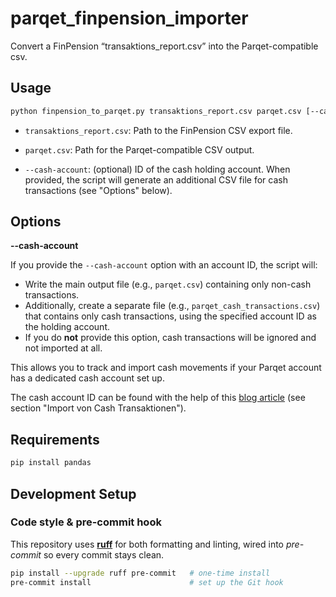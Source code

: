 # parqet_finpension_importer

Convert a FinPension “transaktions_report.csv” into the Parqet-compatible csv.

## Usage
```bash
python finpension_to_parqet.py transaktions_report.csv parqet.csv [--cash-account CASH_ACCOUNT_ID]
```

* `transaktions_report.csv`: Path to the FinPension CSV export file.

* `parqet.csv`: Path for the Parqet-compatible CSV output.

* `--cash-account`: (optional) ID of the cash holding account. When provided, the script will generate an additional CSV file for cash transactions (see "Options" below).

## Options

**--cash-account**

If you provide the `--cash-account` option with an account ID, the script will:

* Write the main output file (e.g., `parqet.csv`) containing only non-cash transactions.
* Additionally, create a separate file (e.g., `parqet_cash_transactions.csv`) that contains only cash transactions, using the specified account ID as the holding account.
* If you do **not** provide this option, cash transactions will be ignored and not imported at all.

This allows you to track and import cash movements if your Parqet account has a dedicated cash account set up.

The cash account ID can be found with the help of this [blog article](https://www.parqet.com/blog/csv) (see section "Import von Cash Transaktionen").

## Requirements
```bash
pip install pandas
```

## Development Setup

### Code style & pre-commit hook

This repository uses [**ruff**](https://github.com/astral-sh/ruff) for both
formatting and linting, wired into *pre-commit* so every commit stays clean.

```bash
pip install --upgrade ruff pre-commit   # one-time install
pre-commit install                      # set up the Git hook
```